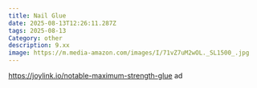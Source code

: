 ```yaml
---
title: Nail Glue
date: 2025-08-13T12:26:11.287Z
tags: 2025-08-13
Category: other
description: 9.xx
image: https://m.media-amazon.com/images/I/71vZ7uM2wOL._SL1500_.jpg
---
```

https://joylink.io/notable-maximum-strength-glue ad